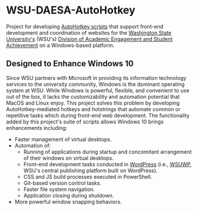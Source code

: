# WSU-DAESA-AutoHotkey
Project for developing [AutoHotkey scripts](https://www.autohotkey.com/) that support front-end development and coordination of websites for the [Washington State University's](https://wsu.edu/) (WSU's) [Division of Academic Engagement and Student Achievement](https://provost.wsu.edu/daesa/) on a Windows-based platform.

## Designed to Enhance Windows 10
Since WSU partners with Microsoft in providing its information technology services to the university community, Windows is the dominant operating system at WSU. While Windows is powerful, flexible, and convenient to use out of the box, it lacks the customizability and automation potential that MacOS and Linux enjoy. This project solves this problem by developing AutoHotkey-mediated hotkeys and hotstrings that automate common or repetitive tasks which during front-end web development. The functionality added by this project's suite of scripts allows Windows 10 brings enhancements including:
* Faster management of virtual desktops.
* Automation of:
  * Running of applications during startup and concomitant arrangement of their windows on virtual desktops.
  * Front-end development tasks conducted in [WordPress](https://wordpress.org/) (i.e., [WSUWP](https://github.com/washingtonstateuniversity/wsuwp-platform), WSU's central publishing platform built on WordPress).
  * CSS and JS build processes executed in PowerShell.
  * Git-based version control tasks.
  * Faster file system navigation.
  * Application closing during shutdown.
* More powerful window snapping behaviors.
